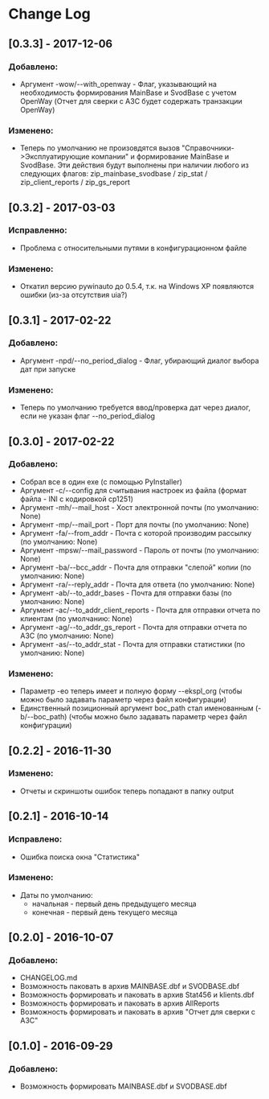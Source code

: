 # Change Log

## [0.3.3] - 2017-12-06
### Добавлено:
- Аргумент -wow/--with_openway - Флаг, указывающий на необходимость формирования MainBase и SvodBase с учетом OpenWay (Отчет для сверки с АЗС будет содержать транзакции OpenWay)
### Изменено:
- Теперь по умолчанию не произовдятся вызов "Справочники->Эксплуатирующие компании" и формирование MainBase и SvodBase. Эти действия будут выполнены при наличии любого из следующих флагов: zip_mainbase_svodbase / zip_stat / zip_client_reports / zip_gs_report

## [0.3.2] - 2017-03-03
### Исправленно:
- Проблема с относительными путями в конфигурационном файле
### Изменено:
- Откатил версию pywinauto до 0.5.4, т.к. на Windows XP появляются ошибки (из-за отсутствия uia?)


## [0.3.1] - 2017-02-22
### Добавлено:
- Аргумент -npd/--no_period_dialog - Флаг, убирающий диалог выбора дат при запуске
### Изменено:
- Теперь по умолчанию требуется ввод/проверка дат через диалог, если не указан флаг --no_period_dialog


## [0.3.0] - 2017-02-22
### Добавлено:
- Собрал все в один exe (с помощью PyInstaller)
- Аргумент -с/--config для считывания настроек из файла (формат файла - INI с кодировкой cp1251)
- Аргумент -mh/--mail_host - Хост электронной почты (по умолчанию: None)
- Аргумент -mp/--mail_port - Порт для почты (по умолчанию: None)
- Аргумент -fa/--from_addr - Почта с которой производим рассылку (по умолчанию: None)
- Аргумент -mpsw/--mail_password - Пароль от почты (по умолчанию: None)
- Аргумент -ba/--bcc_addr - Почта для отправки "слепой" копии (по умолчанию: None)
- Аргумент -ra/--reply_addr - Почта для ответа (по умолчанию: None)
- Аргумент -ab/--to_addr_bases - Почта для отправки базы (по умолчанию: None)
- Аргумент -ac/--to_addr_client_reports - Почта для отправки отчета по клиентам (по умолчанию: None)
- Аргумент -ag/--to_addr_gs_report - Почта для отправки отчета по АЗС (по умолчанию: None)
- Аргумент -as/--to_addr_stat - Почта для отправки статистики (по умолчанию: None)
### Изменено:
- Параметр -eo теперь имеет и полную форму --ekspl_org (чтобы можно было задавать параметр через файл конфигурации)
- Единственный позиционный аргумент boc_path стал именованным (-b/--boc_path) (чтобы можно было задавать параметр через файл конфигурации)


## [0.2.2] - 2016-11-30
### Изменено:
- Отчеты и скриншоты ошибок теперь попадают в папку output

## [0.2.1] - 2016-10-14
### Исправлено:
- Ошибка поиска окна "Статистика"

### Изменено:
- Даты по умолчанию:
    - начальная - первый день предыдущего месяца
    - конечная - первый день текущего месяца

## [0.2.0] - 2016-10-07
### Добавлено:
- CHANGELOG.md
- Возможность паковать в архив MAINBASE.dbf и SVODBASE.dbf
- Возможность формировать и паковать в архив Stat456 и klients.dbf
- Возможность формировать и паковать в архив AllReports
- Возможность формировать и паковать в архив "Отчет для сверки с АЗС"

## [0.1.0] - 2016-09-29
### Добавлено:
- Возможность формировать MAINBASE.dbf и SVODBASE.dbf